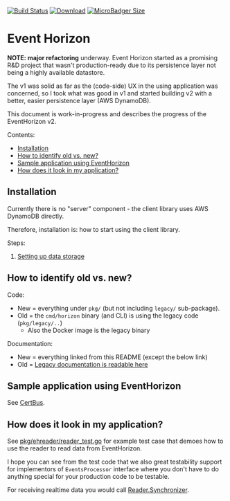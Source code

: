 [![Build Status](https://img.shields.io/travis/function61/eventhorizon.svg?style=for-the-badge)](https://travis-ci.org/function61/eventhorizon)
[![Download](https://img.shields.io/bintray/v/function61/dl/eventhorizon.svg?style=for-the-badge&label=Download)](https://bintray.com/function61/dl/eventhorizon/_latestVersion#files)
[![MicroBadger Size](https://img.shields.io/microbadger/image-size/fn61/eventhorizon.svg?style=for-the-badge&label=Docker+image)](https://hub.docker.com/r/fn61/eventhorizon/)

Event Horizon
=============

**NOTE: major refactoring** underway. Event Horizon started as a promising R&D project that
wasn't production-ready due to its persistence layer not being a highly available datastore.

The v1 was solid as far as the (code-side) UX in the using application was concerned,
so I took what was good in v1 and started building v2 with a better, easier persistence layer
(AWS DynamoDB).

This document is work-in-progress and describes the progress of the EventHorizon v2.

Contents:

- [Installation](#installation)
- [How to identify old vs. new?](#how-to-identify-old-vs-new)
- [Sample application using EventHorizon](#sample-application-using-eventhorizon)
- [How does it look in my application?](#how-does-it-look-in-my-application)


Installation
------------

Currently there is no "server" component - the client library uses AWS DynamoDB directly.

Therefore, installation is: how to start using the client library.

Steps:

1. [Setting up data storage](docs/setting-up-data-storage/README.md)


How to identify old vs. new?
----------------------------

Code:

- New = everything under `pkg/` (but not including `legacy/` sub-package).
- Old = the `cmd/horizon` binary (and CLI) is using the legacy code (`pkg/legacy/..`)
  * Also the Docker image is the legacy binary

Documentation:

- New = everything linked from this README (except the below link)
- Old = [Legacy documentation is readable here](README-legacy.md)


Sample application using EventHorizon
-------------------------------------

See [CertBus](https://github.com/function61/certbus).


How does it look in my application?
-----------------------------------

See [pkg/ehreader/reader_test.go](pkg/ehreader/reader_test.go) for example test case that
demoes how to use the reader to read data from EventHorizon.

I hope you can see from the test code that we also great testability support for
implementors of `EventsProcessor` interface where you don't have to do anything special for
your production code to be testable.

For receiving realtime data you would call
[Reader.Synchronizer](https://godoc.org/github.com/function61/eventhorizon/pkg/ehreader#Reader.Synchronizer).
